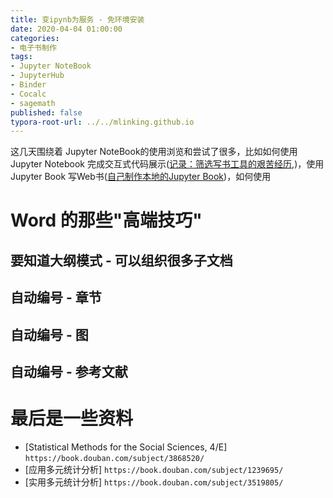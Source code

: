 ```yaml
---
title: 变ipynb为服务 - 免环境安装
date: 2020-04-04 01:00:00
categories:
- 电子书制作
tags:
- Jupyter NoteBook
- JupyterHub
- Binder
- Cocalc
- sagemath
published: false
typora-root-url: ../../mlinking.github.io
---
```


这几天围绕着 Jupyter NoteBook的使用浏览和尝试了很多，比如如何使用Jupyter Notebook 完成交互式代码展示([记录：筛选写书工具的艰苦经历](http://www.kukoo.online/2020-03/Slashie-My-experience-to-produce-e-books/),)，使用Jupyter Book 写Web书([自己制作本地的Jupyter Book](http://www.kukoo.online/2020-03/Get-Web-Jupyter-Book/))，如何使用

# Word 的那些"高端技巧"



## 要知道大纲模式 - 可以组织很多子文档



## 自动编号 - 章节



## 自动编号 - 图 



## 自动编号 - 参考文献








# 最后是一些资料

- [Statistical Methods for the Social Sciences, 4/E] `https://book.douban.com/subject/3868520/`
- [应用多元统计分析] `https://book.douban.com/subject/1239695/`
- [实用多元统计分析] `https://book.douban.com/subject/3519805/`
